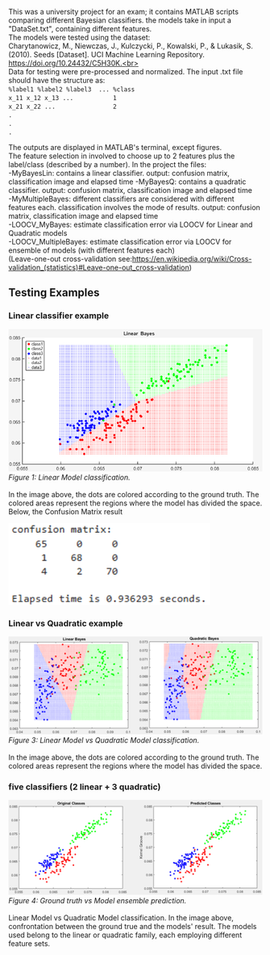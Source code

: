 This was a university project for an exam; it contains MATLAB scripts comparing different Bayesian classifiers.
the models take in input a "DataSet.txt", containing different features.  
The models were tested using the dataset:    
Charytanowicz, M., Niewczas, J., Kulczycki, P., Kowalski, P., & Lukasik, S. (2010). Seeds [Dataset]. UCI Machine Learning Repository. https://doi.org/10.24432/C5H30K.<br>   
Data for testing were pre-processed and normalized. The input .txt file should have the structure as:   
`%label1 %label2 %label3  ... %class`  
`x_11 x_12 x_13 ...           1`   
`x_21 x_22 ...                2`  
`.`  
`.`  
`.`   

The outputs are displayed in MATLAB's terminal, except figures.   
The feature selection in involved to choose up to 2 features plus the label/class (described by a number).
In the project the files:  
-MyBayesLin: contains a linear classifier. output: confusion matrix, classification image and elapsed time
-MyBayesQ:   contains a quadratic classifier. output: confusion matrix, classification image and elapsed time  
-MyMultipleBayes: different classifiers are considered with different features each. classification involves the mode of results. output: confusion matrix, classification image and elapsed time  
-LOOCV_MyBayes: estimate classification error via LOOCV for Linear and Quadratic models  
-LOOCV_MultipleBayes: estimate classification error via LOOCV for ensemble of models (with different features each)  
(Leave-one-out cross-validation see:https://en.wikipedia.org/wiki/Cross-validation_(statistics)#Leave-one-out_cross-validation)    




## Testing Examples

### Linear classifier example
![Linear model](images/linearB.png)  
_Figure 1: Linear Model classification._  <br>   
In the image above, the dots are colored according to the ground truth. The colored areas represent the regions where the model has divided the space. Below, the Confusion Matrix result<br>   

<img src="images/confmat.png" width="400" alt="Classifier 1 result"/>   


### Linear vs Quadratic example
![Linear vs Quadratic models](images/linearquad.png)  
_Figure 3: Linear Model vs Quadratic Model classification._  <br>   
In the image above, the dots are colored according to the ground truth. The colored areas represent the regions where the model has divided the space.  

### five classifiers (2 linear + 3 quadratic)  
![Linear vs Quadratic models](images/multi.png)  
_Figure 4: Ground truth vs Model ensemble prediction._ <br>   
Linear Model vs Quadratic Model classification.
In the image above, confrontation between the ground true and the models' result. The models used belong to the linear or quadratic family, each employing different feature sets.







